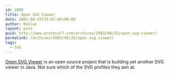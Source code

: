 ```yaml
---
id: 1005
title: Open SVG Viewer
date: 2003-08-25T19:07:05+00:00
author: Niklas
layout: post
guid: http://www.protocol7.com/archives/2003/08/25/open-svg-viewer/
permalink: /archives/2003/08/25/open_svg_viewer/
tags:
  - SVG
---
```

<div class='microid-3ccaf6ba398f94c7a2621de46ce2db8776628188'>
  <p>
    <a href="http://opensvgviewer.sourceforge.net">Open SVG Viewer</a> is an open source project that is building yet another SVG viewer in Java. Not sure which of the SVG profiles they aim at.
  </p>
</div>